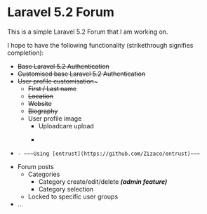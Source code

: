 # Laravel 5.2 Forum

This is a simple Laravel 5.2 Forum that I am working on.

I hope to have the following functionality (strikethrough signifies completion):
- ~~Base Laravel 5.2 Authentication~~
- ~~Customised base Laravel 5.2 Authentication~~
- ~~User profile customisation~~~
  - ~~First / Last name~~
  - ~~Location~~
  - ~~Website~~
  - ~~Biography~~
  - User profile image
    - Uploadcare upload
    - ~~~Gravatar fallback~~~
- ~~~User permissions / groups~~~
  - ~~~Using [entrust](https://github.com/Zizaco/entrust)~~~
- Forum posts
  - Categories
    - Category create/edit/delete ***(admin feature)***
    - Category selection
  - Locked to specific user groups
- ...
